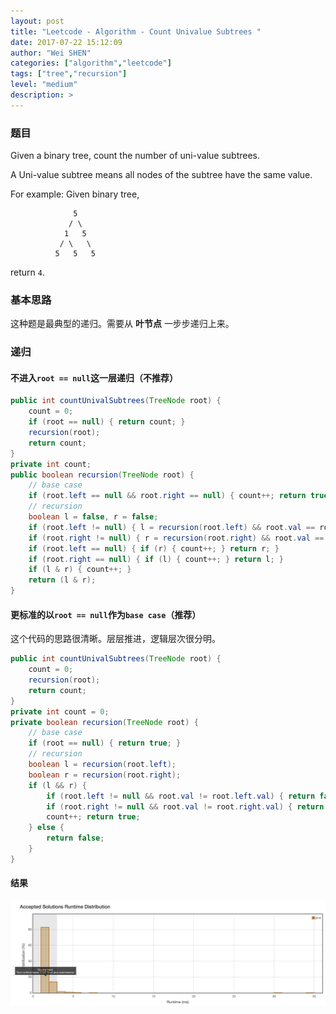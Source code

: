 ```yaml
---
layout: post
title: "Leetcode - Algorithm - Count Univalue Subtrees "
date: 2017-07-22 15:12:09
author: "Wei SHEN"
categories: ["algorithm","leetcode"]
tags: ["tree","recursion"]
level: "medium"
description: >
---
```


### 题目
Given a binary tree, count the number of uni-value subtrees.

A Uni-value subtree means all nodes of the subtree have the same value.

For example:
Given binary tree,
```
              5
             / \
            1   5
           / \   \
          5   5   5
```
return `4`.

### 基本思路
这种题是最典型的递归。需要从 **叶节点** 一步步递归上来。

### 递归

#### 不进入`root == null`这一层递归（不推荐）
```java
public int countUnivalSubtrees(TreeNode root) {
    count = 0;
    if (root == null) { return count; }
    recursion(root);
    return count;
}
private int count;
public boolean recursion(TreeNode root) {
    // base case
    if (root.left == null && root.right == null) { count++; return true; }
    // recursion
    boolean l = false, r = false;
    if (root.left != null) { l = recursion(root.left) && root.val == root.left.val; }
    if (root.right != null) { r = recursion(root.right) && root.val == root.right.val; }
    if (root.left == null) { if (r) { count++; } return r; }
    if (root.right == null) { if (l) { count++; } return l; }
    if (l & r) { count++; }
    return (l & r);
}
```

#### 更标准的以`root == null`作为`base case`（推荐）
这个代码的思路很清晰。层层推进，逻辑层次很分明。
```java
public int countUnivalSubtrees(TreeNode root) {
    count = 0;
    recursion(root);
    return count;
}
private int count = 0;
private boolean recursion(TreeNode root) {
    // base case
    if (root == null) { return true; }
    // recursion
    boolean l = recursion(root.left);
    boolean r = recursion(root.right);
    if (l && r) {
        if (root.left != null && root.val != root.left.val) { return false; }
        if (root.right != null && root.val != root.right.val) { return false; }
        count++; return true;
    } else {
        return false;
    }
}
```

#### 结果
![count-univalue-subtrees-1](/images/leetcode/count-univalue-subtrees-1.png)

